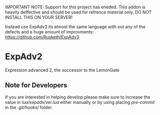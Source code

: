 IMPORTANT NOTE:
Support for this project has eneded.
This addon is heavily deffective and should be used for refrence material only, DO NOT INSTALL THIS ON YOUR SERVER!

Instead use ExpAdv3 its almost the same language with out any of the defects and a huge amount of improvments: https://github.com/Rusketh/ExpAdv3

ExpAdv2
=======

Expression advanced 2, the successor to the LemonGate

Note for Developers
-------------------

If you are interested in helping develop please make sure to increase the value in *lua/expadv/ver.lua* either manually or by using placing *pre-commit* in the *.git/hooks/* folder.
